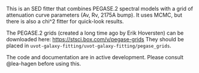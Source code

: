 This is an SED fitter that combines PEGASE.2 spectral models with a grid of attenuation curve parameters (Av, Rv, 2175A bump).  It uses MCMC, but there is also a chi^2 fitter for quick-look results.

The PEGASE.2 grids (created a long time ago by Erik Hoversten) can be downloaded here:
<https://stsci.box.com/v/pegase-grids>
They should be placed in ``uvot-galaxy-fitting/uvot-galaxy-fitting/pegase_grids``.

The code and documentation are in active development.  Please consult @lea-hagen before using this.
